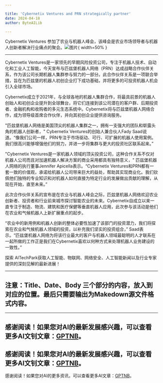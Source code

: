 ```yaml
---

title: 'Cybernetix Ventures and PRN strategically partner'
date: 2024-04-18
author: ByteAILib

---
```


Cybernetix Ventures 参加了农业与机器人峰会，该峰会是农业市场领导者与机器人创新者解决行业痛点的聚会。![图片](https://ai-techpark.com/wp-content/uploads/2020/06/Buyer-Guide-500x281-1.jpg){ width=50% }

---
Cybernetix Ventures是一家领先的早期风险投资公司，专注于机器人技术、自动化和工业人工智能，今天宣布与匹兹堡机器人网络（PRN）达成战略合作伙伴关系，作为该公司长期机器人集群参与努力的一部分。此合作伙伴关系是一项联合举措，旨在为匹兹堡的机器人初创企业打下成功基础，并将更多的可投资机器人机会引入全球市场。

Cybernetix成立于2021年，与全球各地的机器人集群合作，将最具前景的机器人创始人和初创企业提升到全球舞台，将它们连接到该公司潜在的客户群、后期投资者、金融机构和收购者的多元生态系统中。Cybernetix将与匹兹堡机器人网络合作，成为领导级首席合作伙伴，并向其初创企业提供咨询服务。

"匹兹堡机器人网络是美国顶尖的机器人集群之一，拥有一支强大的团队和崭露头角的机器人创新者，" Cybernetix Ventures的创始人兼合伙人Fady Saad说道。“像我们公司一样，PRN专注于市场驱动、可行、可扩展的机器人使用案例。我们很高兴能够增强他们的努力，并进一步将集群与更大的投资社区联系起来。”

"Cybernetix Ventures是一家机器人领域的顶尖投资公司，这种合作关系不仅对机器人公司而且对加速机器人解决方案的商业采用都具有独特意义，" 匹兹堡机器人网络的执行董事Jennifer Apicella表示。“Cybernetix Ventures和PRN都有一套一致的价值观，承诺给机器人公司带来巨大的益处，帮助其实现商业化。我们钦佩他们独特的专业知识和对机器人如何直接为特定行业的发展做出贡献的理解，从现在开始，直至未来。”

此次合作伙伴关系的宣布是在农业与机器人峰会之际，匹兹堡机器人网络欢迎农业创新者、投资者和行业前来城市探讨智能农业的未来。Cybernetix自成立以来一直专注于制造、物流、建筑和医疗保健等垂直机器人应用，此次参与该活动是他们在农业和气候机器人上新扩展重点的起步。

“农业中的新用例和机器人创新的整体必要性加速了该部门的投资潜力，我们将探索在农业和气候机器人领域的投资，以补充我们坚实的投资组合，” Saad表示。“匹兹堡机器人网络为将该行业最大的客户与机器人领域最聪明的人才联系在一起所做的工作正是我们在Cybernetix喜欢以何种方式来处理机器人业务建设的一致性。”

探索 AITechPark获取人工智能、物联网、网络安全、人工智能新闻以及行业专家提供的深刻见解的最新进展！

---

注意：Title、Date、Body 三个部分的内容，放入到对应的位置。最后只需要输出为Makedown源文件格式内容。
---

---
感谢阅读！如果您对AI的最新发展感兴趣，可以查看更多AI文钊文章：[GPTNB](https://gptnb.com)。
---
感谢阅读！如果您对AI的最新发展感兴趣，可以查看更多AI文钊文章：[GPTNB](https://gptnb.com)。
---
感谢阅读！如果您对AI的更多资讯，可以查看更多AI文章：[GPTNB](https://gptnb.com)。